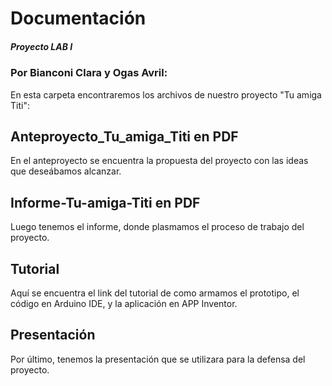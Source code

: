 # Documentación
##### Proyecto LAB I 
### Por Bianconi Clara y Ogas Avril:
En esta carpeta encontraremos los archivos de nuestro proyecto "Tu amiga Titi":

## Anteproyecto_Tu_amiga_Titi en PDF
En el anteproyecto se encuentra la propuesta del proyecto con las ideas que deseábamos alcanzar.


## Informe-Tu-amiga-Titi en PDF
Luego tenemos el informe, donde plasmamos el proceso de trabajo del proyecto.

## Tutorial 
Aquí se encuentra el link del tutorial de como armamos el prototipo, el código en Arduino IDE, y la aplicación en APP Inventor.

## Presentación
Por último, tenemos la presentación que se utilizara para la defensa del proyecto.
